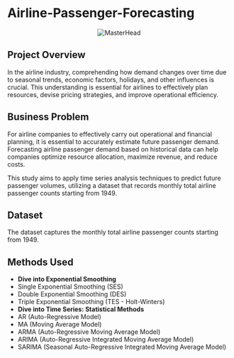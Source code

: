 # Airline-Passenger-Forecasting

<p align="center">
    <img src="https://www.airport-suppliers.com/wp-content/uploads/2018/10/Veovo-1-1024x552.png" alt="MasterHead"/>
</p>


## Project Overview

In the airline industry, comprehending how demand changes over time due to seasonal trends, economic factors, holidays, and other influences is crucial. This understanding is essential for airlines to effectively plan resources, devise pricing strategies, and improve operational efficiency.

## Business Problem

For airline companies to effectively carry out operational and financial planning, it is essential to accurately estimate future passenger demand. Forecasting airline passenger demand based on historical data can help companies optimize resource allocation, maximize revenue, and reduce costs. 

This study aims to apply time series analysis techniques to predict future passenger volumes, utilizing a dataset that records monthly total airline passenger counts starting from 1949.

## Dataset

The dataset captures the monthly total airline passenger counts starting from 1949.

## Methods Used
- **Dive into Exponential Smoothing**
-  Single Exponential Smoothing (SES)
-  Double Exponential Smoothing (DES)
-  Triple Exponential Smoothing (TES - Holt-Winters)
- **Dive into Time Series: Statistical Methods**
- AR (Auto-Regressive Model)
- MA (Moving Average Model)
- ARMA (Auto-Regressive Moving Average Model)
- ARIMA (Auto-Regressive Integrated Moving Average Model)
- SARIMA (Seasonal Auto-Regressive Integrated Moving Average Model)

